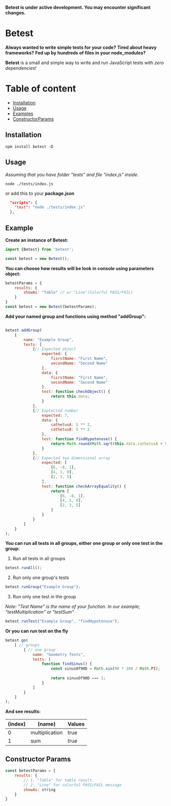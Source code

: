 **Betest is under active development. You may encounter significant changes.**

# Betest

**Always wanted to write simple tests for your code?**
**Tired about heavy frameworks?**
**Fed up by hundreds of files in your node_modules?**


**Betest** is a small and simple way to write and run JavaScript tests with *zero dependencies!*


# Table of content
- [Installation](#installation)
- [Usage](#usage)
- [Examples](#example)
- [ConstructorParams](#constructor-params)

## Installation
```console
npm install betest -D
```

## Usage

*Assuming that you have folder "tests" and file "index.js" inside.*

```console
node ./tests/index.js
```

or add this to your **package.json**

```json
  "scripts": {
    "test": "node ./tests/index.js"
  },
```

## Example

**Create an instance of Betest:**
```javascript
import {Betest} from 'betest';

const betest = new Betest();
```

**You can choose how results will be look in console using parameters object:**
```javascript
betestParams = {
    results: {
        showAs: "Table" // or "Line"(Colorful PASS/FAIL)
    }
}
const betest = new Betest(betestParams);
```

**Add your named group and functions using method "addGroup":**
```javascript

betest.addGroup(
    { 
        name: "Example Group", 
        tests: [
            {// Expected object
                expected: {
                    fisrstName: "First Name",
                    secondName: "Second Name"
                },
                data: {
                    fisrstName: "First Name",
                    secondName: "Second Name"
                },
                test: function checkObject() {
                    return this.data;
                }
            },
            {// Exptected number
                expected: 7,
                data: {
                    cathetusA: 5 ** 2,
                    cathetusB: 5 ** 2
                },
                test: function findHypotenuse() {
                    return Math.round(Math.sqrt(this.data.cathetusA + this.data.cathetusB));
                }
            },
            {// Expected two dimensional array
                expected: [
                    [6, -8, 1],
                    [4, 1, 0],
                    [2, 3, 5]
                ],
                test: function checkArrayEquality() {
                    return [
                        [6, -8, 1],
                        [4, 1, 0],
                        [2, 3, 5]
                    ]
                }
            }
        ]
    }
);
```

**You can run all tests in all groups, either one group or only one test in the group:**
1. Run all tests in all groups
```javascript
betest.runAll();
```
2. Run only one group's tests
```javascript
betest.runGroup("Example Group");
```
3. Run only one test in the group

*Note: "Test Name" is the name of your function. In our example; "testMultiplication" or "testSum"*
```javascript
betest.runTest("Example Group", "findHypotenuse");
```

**Or you can run test on the fly**
```javascript
betest.go(
    [ // groups
        { // one group
            name: "Geometry Tests",
            tests: [
                function findSinus() {
                    const sinusOf90D = Math.sin(90 * 180 / Math.PI);
 
                    return sinusOf90D === 1;
                }
            ]
        }
    ]
);
```

**And see results:**

|(index)|   (name)           | Values     |
|-------| -------------------| -----------|
|    0  | multiplication | true       |
|    1  | sum            | true       |


## Constructor Params

```javascript
const betestParams = {
    results: {
        // 1. "Table" for table result.
        // 2. "Line" for colorful PASS/FAIL message
        showAs: string
    }
}
```